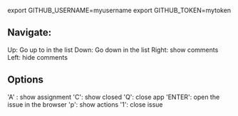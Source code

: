 export GITHUB_USERNAME=myusername
export GITHUB_TOKEN=mytoken

## Navigate:
Up: Go up to in the list
Down: Go down in the list
Right: show comments
Left: hide comments

## Options
'A' : show assignment
'C': show closed
'Q': close app
'ENTER': open the issue in the browser
'p': show actions
'1': close issue
